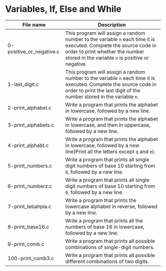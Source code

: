 # Variables, If, Else and While

| File name                | Description                                                                                                                                                                                              |
| ------------------------ | -------------------------------------------------------------------------------------------------------------------------------------------------------------------------------------------------------- |
| 0-positive_or_negative.c | This program will assign a random number to the variable `n` each time it is executed. Complete the source code in order to print whether the number stored in the variable `n` is positive or negative. |
| 1-last_digit.c           | This program will assign a random number to the variable `n` each time it is executed. Complete the source code in order to print the last digit of the number stored in the variable `n`.               |
| 2-print_alphabet.c       | Write a program that prints the alphabet in lowercase, followed by a new line.                                                                                                                           |
| 3-print_alphabets.c      | Write a program that prints the alphabet in lowercase, and then in uppercase, followed by a new line.                                                                                                    |
| 4-print_alphabt.c        | Write a program that prints the alphabet in lowercase, followed by a new line(Print all the letters except `q` and `e`).                                                                                 |
| 5-print_numbers.c        | Write a program that prints all single digit numbers of base 10 starting from `0`, followed by a new line.                                                                                               |
| 6-print_numberz.c        | Write a program that prints all single digit numbers of base 10 starting from `0`, followed by a new line.                                                                                               |
| 7-print_tebahpla.c       | Write a program that prints the lowercase alphabet in reverse, followed by a new line.                                                                                                                   |
| 8-print_base16.c         | Write a program that prints all the numbers of base 16 in lowercase, followed by a new line.                                                                                                             |
| 9-print_comb.c           | Write a program that prints all possible combinations of single-digit numbers.                                                                                                                           |
| 100-print_comb3.c        | Write a program that prints all possible different combinations of two digits.                                                                                                                           |
